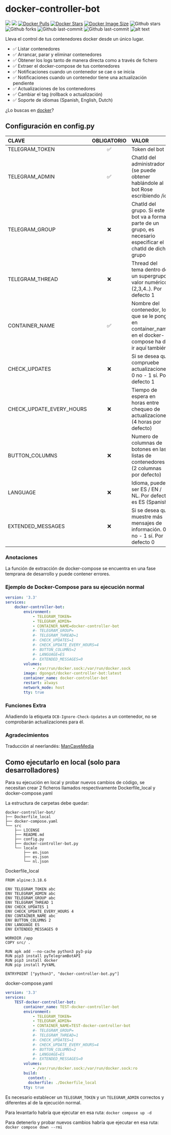 # docker-controller-bot
[![](https://badgen.net/badge/icon/github?icon=github&label)](https://github.com/dgongut/docker-controller-bot)
[![](https://badgen.net/badge/icon/docker?icon=docker&label)](https://hub.docker.com/r/dgongut/docker-controller-bot)
[![Docker Pulls](https://badgen.net/docker/pulls/dgongut/docker-controller-bot?icon=docker&label=pulls)](https://hub.docker.com/r/dgongut/docker-controller-bot/)
[![Docker Stars](https://badgen.net/docker/stars/dgongut/docker-controller-bot?icon=docker&label=stars)](https://hub.docker.com/r/dgongut/docker-controller-bot/)
[![Docker Image Size](https://badgen.net/docker/size/dgongut/docker-controller-bot?icon=docker&label=image%20size)](https://hub.docker.com/r/dgongut/docker-controller-bot/)
![Github stars](https://badgen.net/github/stars/dgongut/docker-controller-bot?icon=github&label=stars)
![Github forks](https://badgen.net/github/forks/dgongut/docker-controller-bot?icon=github&label=forks)
![Github last-commit](https://img.shields.io/github/last-commit/dgongut/docker-controller-bot)
![Github last-commit](https://badgen.net/github/license/dgongut/docker-controller-bot)
![alt text](https://github.com/dgongut/pictures/blob/main/Docker-Controller-Bot/mockup.png)

Lleva el control de tus contenedores docker desde un único lugar.
 - ✅ Listar contenedores
 - ✅ Arrancar, parar y eliminar contenedores
 - ✅ Obtener los logs tanto de manera directa como a través de fichero
 - ✅ Extraer el docker-compose de tus contenedores
 - ✅ Notificaciones cuando un contenedor se cae o se inicia
 - ✅ Notificaciones cuando un contenedor tiene una actualización pendiente
 - ✅ Actualizaciones de los contenedores
 - ✅ Cambiar el tag (rollback o actualización)
 - ✅ Soporte de idiomas (Spanish, English, Dutch)

¿Lo buscas en [docker](https://hub.docker.com/r/dgongut/docker-controller-bot)?

## Configuración en config.py

| CLAVE  | OBLIGATORIO | VALOR |
|:------------- |:---------------:| :-------------|
|TELEGRAM_TOKEN |✅| Token del bot |
|TELEGRAM_ADMIN |✅| ChatId del administrador (se puede obtener hablándole al bot Rose escribiendo /id) |
|TELEGRAM_GROUP |❌| ChatId del grupo. Si este bot va a formar parte de un grupo, es necesario especificar el chatId de dicho grupo |
|TELEGRAM_THREAD |❌| Thread del tema dentro de un supergrupo; valor numérico (2,3,4..). Por defecto 1 |
|CONTAINER_NAME |✅| Nombre del contenedor, lo que se le ponga en container_name en el docker-compose ha de ir aquí también |
|CHECK_UPDATES |❌| Si se desea que compruebe actualizaciones. 0 no - 1 sí. Por defecto 1|
|CHECK_UPDATE_EVERY_HOURS |❌| Tiempo de espera en horas entre chequeo de actualizaciones (4 horas por defecto) | 
|BUTTON_COLUMNS |❌| Numero de columnas de botones en las listas de contenedores (2 columnas por defecto) | 
|LANGUAGE |❌| Idioma, puede ser ES / EN / NL. Por defecto es ES (Spanish) | 
|EXTENDED_MESSAGES |❌| Si se desea que muestre más mensajes de información. 0 no - 1 sí. Por defecto 0 | 

### Anotaciones
La función de extracción de docker-compose se encuentra en una fase temprana de desarrollo y puede contener errores.

### Ejemplo de Docker-Compose para su ejecución normal
```yaml
version: '3.3'
services:
    docker-controller-bot:
        environment:
            - TELEGRAM_TOKEN=
            - TELEGRAM_ADMIN=
            - CONTAINER_NAME=docker-controller-bot
            #- TELEGRAM_GROUP=
            #- TELEGRAM_THREAD=1
            #- CHECK_UPDATES=1
            #- CHECK_UPDATE_EVERY_HOURS=4
            #- BUTTON_COLUMNS=2
            #- LANGUAGE=ES
            #- EXTENDED_MESSAGES=0
        volumes:
            - /var/run/docker.sock:/var/run/docker.sock
        image: dgongut/docker-controller-bot:latest
        container_name: docker-controller-bot
        restart: always
        network_mode: host
        tty: true
```

### Funciones Extra
Añadiendo la etiqueta `DCB-Ignore-Check-Updates` a un contenedor, no se comprobarán actualizaciones para él.

### Agradecimientos
Traducción al neerlandés: [ManCaveMedia](https://github.com/ManCaveMedia)

## Como ejecutarlo en local (solo para desarrolladores)
Para su ejecución en local y probar nuevos cambios de código, se necesitan crear 2 ficheros llamados respectivamente Dockerfile_local y docker-compose.yaml

La estructura de carpetas debe quedar:
```
docker-controller-bot/
├── Dockerfile_local
├── docker-compose.yaml
└── src
    ├── LICENSE
    ├── README.md
    ├── config.py
    ├── docker-controller-bot.py
    └── locale
        ├── en.json
        ├── es.json
        └── nl.json
```

Dockerfile_local
```
FROM alpine:3.18.6

ENV TELEGRAM_TOKEN abc
ENV TELEGRAM_ADMIN abc
ENV TELEGRAM_GROUP abc
ENV TELEGRAM_THREAD 1
ENV CHECK_UPDATES 1
ENV CHECK_UPDATE_EVERY_HOURS 4
ENV CONTAINER_NAME abc
ENV BUTTON_COLUMNS 2
ENV LANGUAGE ES
ENV EXTENDED_MESSAGES 0

WORKDIR /app
COPY src/ .

RUN apk add --no-cache python3 py3-pip
RUN pip3 install pyTelegramBotAPI
RUN pip3 install docker
RUN pip install PyYAML

ENTRYPOINT ["python3", "docker-controller-bot.py"]
```

docker-compose.yaml
```yaml
version: '3.3'
services:
    TEST-docker-controller-bot:
        container_name: TEST-docker-controller-bot
        environment:
            - TELEGRAM_TOKEN=
            - TELEGRAM_ADMIN=
            - CONTAINER_NAME=TEST-docker-controller-bot
            #- TELEGRAM_GROUP=
            #- TELEGRAM_THREAD=1
            #- CHECK_UPDATES=1
            #- CHECK_UPDATE_EVERY_HOURS=4
            #- BUTTON_COLUMNS=2
            #- LANGUAGE=ES
            #- EXTENDED_MESSAGES=0
        volumes:
            - /var/run/docker.sock:/var/run/docker.sock:ro
        build:
          context: .
          dockerfile: ./Dockerfile_local
        tty: true
```

Es necesario establecer un `TELEGRAM_TOKEN` y un `TELEGRAM_ADMIN` correctos y diferentes al de la ejecución normal.

Para levantarlo habría que ejecutar en esa ruta: `docker compose up -d`

Para detenerlo y probar nuevos cambios habría que ejecutar en esa ruta: `docker compose down --rmi`

